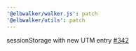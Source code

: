 ```yaml
---
'@elbwalker/walker.js': patch
'@elbwalker/utils': patch
---
```


sessionStorage with new UTM entry
[#342](https://github.com/elbwalker/walkerOS/issues/342)
